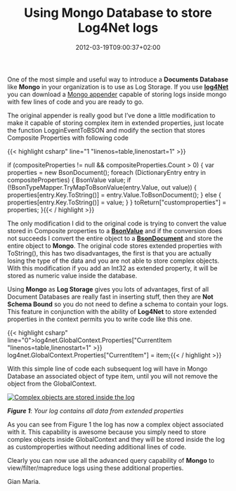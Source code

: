 ﻿---
title: "Using Mongo Database to store Log4Net logs"
description: ""
date: 2012-03-19T09:00:37+02:00
draft: false
tags: [log4net,MongoDb]
categories: [NoSql,Tools and library]
---
One of the most simple and useful way to introduce a  **Documents Database** like  **Mongo** in your organization is to use as Log Storage. If you use [**log4Net**](http://logging.apache.org/log4net/) you can download a [Mongo appender](http://maddemcode.com/net/log4net-mongodb-appender/) capable of storing logs inside mongo with few lines of code and you are ready to go.

The original appender is really good but I’ve done a little modification to make it capable of storing complex item in extended properties, just locate the function LogginEventToBSON and modify the section that stores Composite Properties with following code

{{< highlight csharp" line="1 "linenos=table,linenostart=1" >}}

if (compositeProperties != null && compositeProperties.Count > 0)
{
    var properties = new BsonDocument();
    foreach (DictionaryEntry entry in compositeProperties)
    {
        BsonValue value;
        if (!BsonTypeMapper.TryMapToBsonValue(entry.Value, out value))
        {
            properties[entry.Key.ToString()] = entry.Value.ToBsonDocument();
        }
        else
        {
            properties[entry.Key.ToString()] = value;
        }
    }
    toReturn["customproperties"] = properties;
}{{< / highlight >}}

The only modification I did to the original code is trying to convert the value stored in Composite properties to a [**BsonValue**](http://api.mongodb.org/csharp/1.0/html/44377175-3ea2-aaf7-7fae-89637c6d9ec2.htm) and if the conversion does not succeeds I convert the entire object to a [**BsonDocument**](http://api.mongodb.org/csharp/1.0/html/3a31e174-4df4-91f3-6760-02078b53ddb1.htm) and store the entire object to  **Mongo**. The original code stores extended properties with ToString(), this has two disadvantages, the first is that you are actually losing the type of the data and you are not able to store complex objects. With this modification if you add an Int32 as extended property, it will be stored as numeric value inside the database.

Using  **Mongo** as  **Log Storage** gives you lots of advantages, first of all Document Databases are really fast in inserting stuff, then they are  **Not Schema Bound** so you do not need to define a schema to contain your logs. This feature in conjunction with the ability of  **Log4Net** to store extended properties in the context permits you to write code like this one.

{{< highlight csharp" line="0">log4net.GlobalContext.Properties["CurrentItem "linenos=table,linenostart=1" >}}
log4net.GlobalContext.Properties["CurrentItem"] = item;{{< / highlight >}}

With this simple line of code each subsequent log will have in Mongo Database an associated object of type item, until you will not remove the object from the GlobalContext.

[![Complex objects are stored inside the log](https://www.codewrecks.com/blog/wp-content/uploads/2012/03/image_thumb21.png "Complex objects are stored inside the log")](https://www.codewrecks.com/blog/wp-content/uploads/2012/03/image21.png)

 ***Figure 1***: *Your log contains all data from extended properties*

As you can see from Figure 1 the log has now a complex object associated with it. This capability is awesome because you simply need to store complex objects inside GlobalContext and they will be stored inside the log as customproperties without needing additional lines of code.

Clearly you can now use all the advanced query capability of  **Mongo** to view/filter/mapreduce logs using these additional properties.

Gian Maria.
